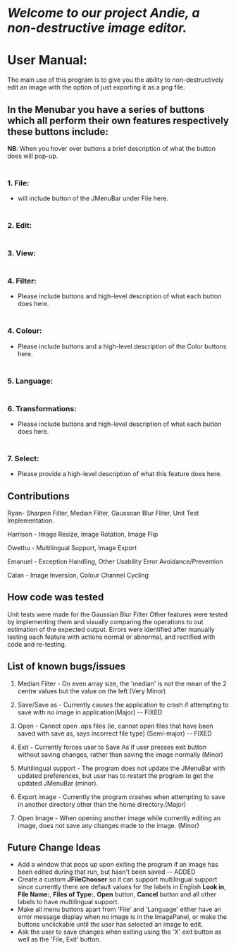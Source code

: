 # _Welcome to our **project Andie**, a non-destructive image editor._

# User Manual:
The main use of this program is to give you the ability to non-destructively edit an image with the option of just exporting it as a png file.
## In the Menubar you have a series of buttons which all perform their own features respectively these buttons include:

**NB**: When you hover over buttons a brief description of what the button does will pop-up.
### <br> 1. File:
 - will include button of the JMenuBar under File here.
###  <br>2. Edit:
### <br>3. View:
### <br>4. Filter:
 - Please include buttons and high-level description of what each button does here.
### <br>4. Colour:
-  Please include buttons and a high-level description of the Color buttons here.
### <br>5. Language:
### <br>6. Transformations:
 - Please include buttons and high-level description of what each button does here. 
### <br>7. Select:
 - Please provide a high-level description of what this feature does here.











## Contributions
Ryan- Sharpen Filter, Median Filter, Gaussoan Blur Fliter, Unit Test Implementation.

Harrison - Image Resize, Image Rotation, Image Flip

Owethu - Multilingual Support, Image Export

Emanuel - Exception Handling, Other Usability Error Avoidance/Prevention

Calan - Image Inversion, Colour Channel Cycling

## How code was tested
Unit tests were made for the Gaussian Blur Filter
Other features were tested by implementing them and visually comparing the operations to out estimation of the expected output.
Errors were identified after manually testing each feature with actions normal or abnormal, and rectified with code and re-testing.

## List of known bugs/issues
1) Median Filter - On even array size, the 'median' is not the mean of the 2 centre values but the value on the left (Very Minor)

2) Save/Save as - Currently causes the application to crash if attempting to save with no image in application(Major) -- FIXED

3) Open - Cannot open .ops files (ie, cannot open files that have been saved with save as, says incorrect file type) (Semi-major) -- FIXED

4) Exit - Currently forces user to Save As if user presses exit button without saving changes, rather than saving the image normally (Minor)

5) Multilingual support - The program does not update the JMenuBar with updated preferences, but user has to restart the program to get the updated JMenuBar (minor).

6) Export image - Currently the program crashes when attempting to save in another directory other than the home directory.(Major)

7) Open Image - When opening another image while currently editing an image, does not save any changes made to the image. (Minor)


## Future Change Ideas
- Add a window that pops up upon exiting the program if an image has been edited during that run, but hasn't been saved -- ADDED
- Create a custom __JFileChooser__ so it can support multilingual support since currently there are default values for the labels in English **Look in**, **File Name:**, **Files of Type:**, **Open** button, **Cancel** button and all other labels to have multilingual support. 
- Make all menu buttons apart from 'File' and 'Language' either have an error message display when no image is in the ImagePanel, or make
the buttons unclickable until the user has selected an image to edit.
- Ask the user to save changes when exiting using the 'X' exit button as well as the 'File, Exit' button.
  
